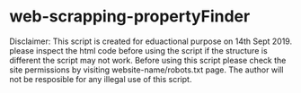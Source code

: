 # web-scrapping-propertyFinder
Disclaimer: This script is created for eduactional purpose on 14th Sept 2019. please inspect the html code before using the script if the structure is different the script may not work. Before using this script please check the site permissions by visiting website-name/robots.txt page. The author will not be resposible for any illegal use of this script.  
